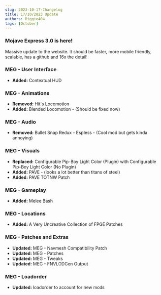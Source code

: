 ```yaml
---
slug: 2023-10-17-Changelog
title: 17/10/2023 Update
authors: Biggie404
tags: [October]
---
```


### Mojave Express 3.0 is here!

Massive update to the website. It should be faster, more mobile friendly, scalable, has a github and 16x the detail!

### MEG - User Interface
- **Added:** Contextual HUD

### MEG - Animations
- **Removed:** Hit's Locomotion  
- **Added:** Blended Locomotion - (Should be fixed now)  

### MEG - Audio
- **Removed:** Bullet Snap Redux - Espless - (Cool mod but gets kinda annoying)

### MEG - Visuals
- **Replaced:** Configurable Pip-Boy Light Color (Plugin) with Configurable Pip-Boy Light Color (No Plugin)  
- **Added:** PAVE - (looks a lot better than titans of steel)  
- **Added:** PAVE TOTNW Patch  

### MEG - Gameplay
- **Added:** Melee Bash

### MEG - Locations
- **Added:** A Very Uncreative Collection of FPGE Patches

### MEG - Patches and Extras
- **Updated:** MEG - Navmesh Compatibility Patch  
- **Updated:** MEG - Patches  
- **Updated:** MEG - Tweaks  
- **Updated:** MEG - FNVLODGen Output  

### MEG - Loadorder
- **Updated:** loadorder to account for new mods
